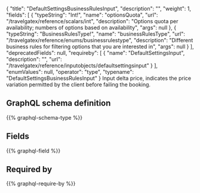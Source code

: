 {
  "title": "DefaultSettingsBusinessRulesInput",
  "description": "",
  "weight": 1,
  "fields": [
    {
      "typeString": "Int!",
      "name": "optionsQuota",
      "url": "/travelgatex/reference/scalars/int",
      "description": "Options quota per availability; numbers of options based on availability",
      "args": null
    },
    {
      "typeString": "BusinessRulesType!",
      "name": "businessRulesType",
      "url": "/travelgatex/reference/enums/businessrulestype",
      "description": "Different business rules for filtering options that you are interested in",
      "args": null
    }
  ],
  "deprecatedFields": null,
  "requireby": [
    {
      "name": "DefaultSettingsInput",
      "description": "",
      "url": "/travelgatex/reference/inputobjects/defaultsettingsinput"
    }
  ],
  "enumValues": null,
  "operator": "type",
  "typename": "DefaultSettingsBusinessRulesInput"
}
Input delta price, indicates the price variation permitted by the client before failing the booking.
## GraphQL schema definition

{{% graphql-schema-type %}}

## Fields

{{% graphql-field %}}

## Required by

{{% graphql-require-by %}}
